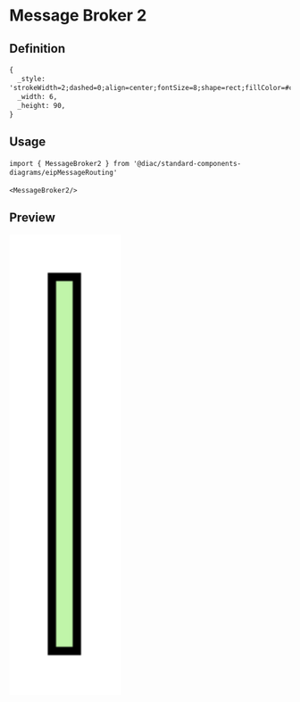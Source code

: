 # Message Broker 2

## Definition

```
{
  _style: 'strokeWidth=2;dashed=0;align=center;fontSize=8;shape=rect;fillColor=#c0f5a9;strokeColor=#000000;',
  _width: 6,
  _height: 90,
}
```

## Usage

```
import { MessageBroker2 } from '@diac/standard-components-diagrams/eipMessageRouting'

<MessageBroker2/>
```

## Preview

<img src="./message-broker-2.png" width="200"/>
